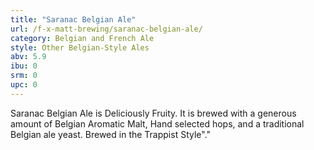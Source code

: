 ```yaml
---
title: "Saranac Belgian Ale"
url: /f-x-matt-brewing/saranac-belgian-ale/
category: Belgian and French Ale
style: Other Belgian-Style Ales
abv: 5.9
ibu: 0
srm: 0
upc: 0
---
```

Saranac Belgian Ale is Deliciously Fruity. It is brewed with a generous amount of Belgian Aromatic Malt, Hand selected hops, and a traditional Belgian ale yeast. Brewed in the Trappist Style"."
